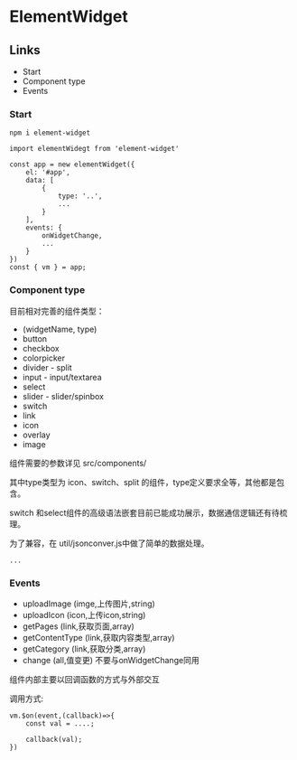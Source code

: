# ElementWidget

## Links

* Start
* Component type
* Events

### Start

```
npm i element-widget
```

```
import elementWidegt from 'element-widget'

const app = new elementWidget({
    el: '#app',
    data: [
        {
            type: '..',
            ...
        }
    ],
    events: {
        onWidgetChange,
        ...
    }
})
const { vm } = app;
```
### Component type

目前相对完善的组件类型：

* (widgetName, type)
* button
* checkbox
* colorpicker
* divider - split
* input - input/textarea
* select
* slider - slider/spinbox
* switch
* link
* icon
* overlay
* image

组件需要的参数详见 src/components/

其中type类型为 icon、switch、split 的组件，type定义要求全等，其他都是包含。

switch 和select组件的高级语法嵌套目前已能成功展示，数据通信逻辑还有待梳理。

为了兼容，在 util/jsonconver.js中做了简单的数据处理。

```
...

```

### Events

* uploadImage (imge,上传图片,string)
* uploadIcon (icon,上传icon,string)
* getPages (link,获取页面,array)
* getContentType (link,获取内容类型,array)
* getCategory (link,获取分类,array)
* change (all,值变更) 不要与onWidgetChange同用

组件内部主要以回调函数的方式与外部交互

调用方式: 

```
vm.$on(event,(callback)=>{
    const val = ....;

    callback(val);
})
```